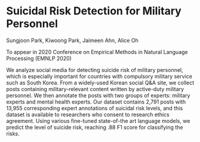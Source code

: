 # Suicidal Risk Detection for Military Personnel

Sungjoon Park, Kiwoong Park, Jaimeen Ahn, Alice Oh

To appear in 2020 Conference on Empirical Methods in Natural Language Processing (EMNLP 2020)

We analyze social media for detecting suicide risk of military personnel, which is especially important for countries with compulsory military service such as South Korea. From a widely-used Korean social Q\&A site, we collect posts containing military-relevant content written by active-duty military personnel. We then annotate the posts with two groups of experts: military experts and mental health experts. Our dataset contains 2,791 posts with 13,955 corresponding expert annotations of suicidal risk levels, and this dataset is available to researchers who consent to research ethics agreement. Using various fine-tuned state-of-the art language models, we predict the level of suicide risk, reaching .88 F1 score for classifying the risks. 
